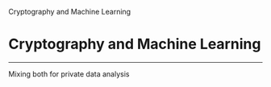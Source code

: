Cryptography and Machine Learning

# Cryptography and Machine Learning

* * *

 Mixing both for private data analysis